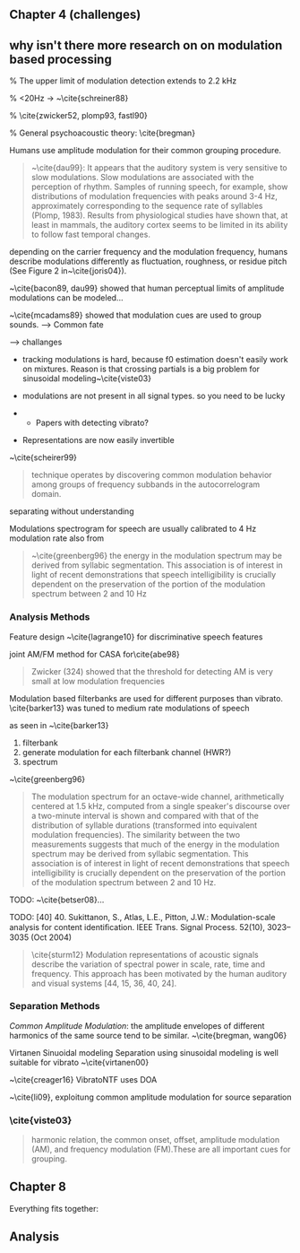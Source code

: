 
## Chapter 4 (challenges)

## why isn't there more research on on modulation based processing

% The upper limit of modulation detection extends to 2.2 kHz

% <20Hz -> ~\cite{schreiner88}

% \cite{zwicker52, plomp93, fastl90}

% General psychoacoustic theory: \cite{bregman}

Humans use amplitude modulation for their common grouping procedure.

> ~\cite{dau99}: It appears that the auditory system is very sensitive to slow modulations. Slow modulations are associated with the perception of rhythm. Samples of running speech, for example, show distributions of modulation frequencies with peaks around 3-4 Hz, approximately corresponding to the sequence rate of syllables (Plomp, 1983). Results from physiological studies have shown that, at least in mammals, the auditory cortex seems to be limited in its ability to follow fast temporal changes.

depending on the carrier frequency and the modulation frequency, humans describe modulations differently as fluctuation, roughness, or residue pitch (See Figure 2 in~\cite{joris04}).

~\cite{bacon89, dau99} showed that human perceptual limits of amplitude modulations can be modeled...

~\cite{mcadams89} showed that modulation cues are used to group sounds. 
--> Common fate

--> challanges

* tracking modulations is hard, because f0 estimation doesn't easily work on mixtures. Reason is that crossing partials is a big problem for sinusoidal modeling~\cite{viste03}

* modulations are not present in all signal types. so you need to be lucky 
* * Papers with detecting vibrato?
* Representations are now easily invertible

~\cite{scheirer99}
> technique  operates  by  discovering  common  modulation  behavior among groups of frequency subbands in the autocorrelogram domain.  

separating without understanding

Modulations spectrogram for speech are usually calibrated to 4 Hz modulation rate also from 

> ~\cite{greenberg96} the energy in the modulation spectrum may be derived from syllabic segmentation. This association is of interest in light of recent demonstrations that speech intelligibility is crucially dependent on the preservation of the portion of the modulation spectrum between 2 and 10 Hz

### Analysis Methods

Feature design ~\cite{lagrange10} for discriminative speech features

joint AM/FM method for CASA for\cite{abe98}

> Zwicker (324) showed that the threshold for detecting AM is very small at low modulation frequencies

Modulation based filterbanks are used for different purposes than vibrato. \cite{barker13} was tuned to medium rate modulations of speech

as seen in ~\cite{barker13}
1. filterbank
2. generate modulation for each filterbank channel (HWR?)
3. spectrum


~\cite{greenberg96}

> The modulation spectrum for an octave-wide channel, arithmetically centered at 1.5 kHz, computed from a single speaker's discourse over a two-minute interval is shown and compared with that of the distribution of syllable durations (transformed into equivalent modulation frequencies). The similarity between the two measurements suggests that much of the energy in the modulation spectrum may be derived from syllabic segmentation. This association is of interest in light of recent demonstrations that speech intelligibility is crucially dependent on the preservation of the portion of the modulation spectrum between 2 and 10 Hz.

TODO: ~\cite{betser08}...

TODO: [40] 40. Sukittanon, S., Atlas, L.E., Pitton, J.W.: Modulation-scale analysis for content identiﬁcation. IEEE Trans. Signal Process. 52(10), 3023–3035 (Oct 2004)

> \cite{sturm12} Modulation representations of acoustic signals describe the variation of spectral power in scale, rate, time and frequency. This approach has been motivated by the human auditory and visual systems [44, 15, 36, 40, 24].


### Separation Methods

*Common Amplitude Modulation*: the amplitude envelopes of different harmonics of the same source tend to be similar. ~\cite{bregman, wang06}

Virtanen Sinuoidal modeling
Separation using sinusoidal modeling is well suitable for vibrato
~\cite{virtanen00}

~\cite{creager16} VibratoNTF uses DOA 

~\cite{li09}, exploitung common amplitude modulation for source separation

### \cite{viste03}

> harmonic relation, the common onset, offset, amplitude modulation (AM), and frequency modulation (FM).These are all important cues for grouping.

## Chapter 8

Everything fits together:

## Analysis

